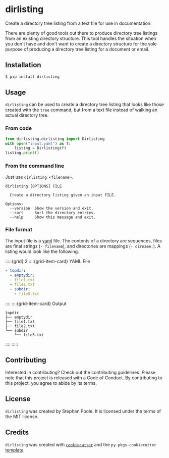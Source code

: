 # dirlisting

Create a directory tree listing from a text file for use in documentation.

There are plenty of good tools out there to produce directory tree listings from an
existing directory structure. This tool handles the situation when you don't have and
don't want to create a directory structure for the sole purpose of producing a directory
tree listing for a document or email.

## Installation

```bash
$ pip install dirlisting
```

## Usage

`dirlisting` can be used to create a directory tree listing that looks like those
created with the `tree` command, but from a text file instead of walking an actual
directory tree.

### From code

```python
from dirlisting.dirlisting import Dirlisting
with open("input.yaml") as f:
    listing = Dirlisting(f)
listing.print()
```

### From the command line

Just use `dirlisting <filename>`.

``` none
dirlisting [OPTIONS] FILE

  Create a directory listing given an input FILE.

Options:
  --version  Show the version and exit.
  --sort     Sort the directory entries.
  --help     Show this message and exit.
```

### File format

The input file is a [yaml](https://yaml.org/) file. The contents of a directory are
sequences, files are final strings (`- filename`), and directories are mappings (`-
dirname:`). A listing would look like the following.

:::::{grid} 2
::::{grid-item-card} YAML File
```yaml
- topdir:
  - emptydir:
  - file1.txt
  - file2.txt
  - subdir:
    - file3.txt
```
::::
::::{grid-item-card} Output
```
topdir
├── emptydir
├── file1.txt
├── file2.txt
└── subdir
    └── file3.txt
```
::::
:::::

## Contributing

Interested in contributing? Check out the contributing guidelines. Please note that this
project is released with a Code of Conduct. By contributing to this project, you agree
to abide by its terms.

## License

`dirlisting` was created by Stephan Poole. It is licensed under the terms of the MIT
license.

## Credits

`dirlisting` was created with
[`cookiecutter`](https://cookiecutter.readthedocs.io/en/latest/) and the
`py-pkgs-cookiecutter` [template](https://github.com/py-pkgs/py-pkgs-cookiecutter).
